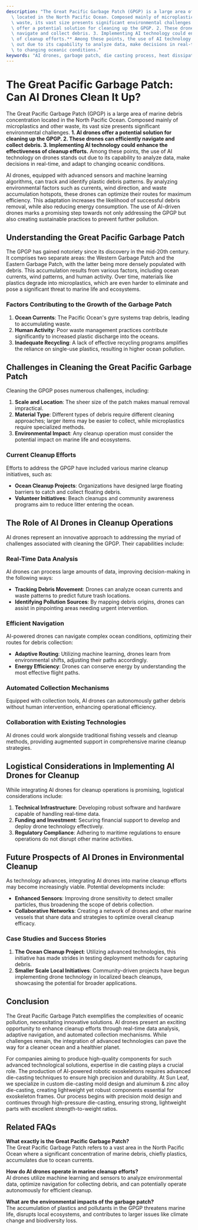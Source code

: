 ```yaml
---
description: "The Great Pacific Garbage Patch (GPGP) is a large area of marine debris concentration\
  \ located in the North Pacific Ocean. Composed mainly of microplastics and other\
  \ waste, its vast size presents significant environmental challenges. **1. AI drones\
  \ offer a potential solution for cleaning up the GPGP. 2. These drones can efficiently\
  \ navigate and collect debris. 3. Implementing AI technology could enhance the effectiveness\
  \ of cleanup efforts.** Among these points, the use of AI technology on drones stands\
  \ out due to its capability to analyze data, make decisions in real-time, and adapt\
  \ to changing oceanic conditions."
keywords: "AI drones, garbage patch, die casting process, heat dissipation performance"
---
```

# The Great Pacific Garbage Patch: Can AI Drones Clean It Up?

The Great Pacific Garbage Patch (GPGP) is a large area of marine debris concentration located in the North Pacific Ocean. Composed mainly of microplastics and other waste, its vast size presents significant environmental challenges. **1. AI drones offer a potential solution for cleaning up the GPGP. 2. These drones can efficiently navigate and collect debris. 3. Implementing AI technology could enhance the effectiveness of cleanup efforts.** Among these points, the use of AI technology on drones stands out due to its capability to analyze data, make decisions in real-time, and adapt to changing oceanic conditions.

AI drones, equipped with advanced sensors and machine learning algorithms, can track and identify plastic debris patterns. By analyzing environmental factors such as currents, wind direction, and waste accumulation hotspots, these drones can optimize their routes for maximum efficiency. This adaptation increases the likelihood of successful debris removal, while also reducing energy consumption. The use of AI-driven drones marks a promising step towards not only addressing the GPGP but also creating sustainable practices to prevent further pollution.

## **Understanding the Great Pacific Garbage Patch**

The GPGP has gained notoriety since its discovery in the mid-20th century. It comprises two separate areas: the Western Garbage Patch and the Eastern Garbage Patch, with the latter being more densely populated with debris. This accumulation results from various factors, including ocean currents, wind patterns, and human activity. Over time, materials like plastics degrade into microplastics, which are even harder to eliminate and pose a significant threat to marine life and ecosystems.

### **Factors Contributing to the Growth of the Garbage Patch**

1. **Ocean Currents**: The Pacific Ocean's gyre systems trap debris, leading to accumulating waste.
2. **Human Activity**: Poor waste management practices contribute significantly to increased plastic discharge into the oceans.
3. **Inadequate Recycling**: A lack of effective recycling programs amplifies the reliance on single-use plastics, resulting in higher ocean pollution.

## **Challenges in Cleaning the Great Pacific Garbage Patch**

Cleaning the GPGP poses numerous challenges, including:

1. **Scale and Location**: The sheer size of the patch makes manual removal impractical.
2. **Material Type**: Different types of debris require different cleaning approaches; larger items may be easier to collect, while microplastics require specialized methods.
3. **Environmental Impact**: Any cleanup operation must consider the potential impact on marine life and ecosystems.

### **Current Cleanup Efforts**

Efforts to address the GPGP have included various marine cleanup initiatives, such as:

- **Ocean Cleanup Projects**: Organizations have designed large floating barriers to catch and collect floating debris. 
- **Volunteer Initiatives**: Beach cleanups and community awareness programs aim to reduce litter entering the ocean.

## **The Role of AI Drones in Cleanup Operations**

AI drones represent an innovative approach to addressing the myriad of challenges associated with cleaning the GPGP. Their capabilities include:

### **Real-Time Data Analysis**

AI drones can process large amounts of data, improving decision-making in the following ways:

- **Tracking Debris Movement**: Drones can analyze ocean currents and waste patterns to predict future trash locations.
- **Identifying Pollution Sources**: By mapping debris origins, drones can assist in pinpointing areas needing urgent intervention.

### **Efficient Navigation**

AI-powered drones can navigate complex ocean conditions, optimizing their routes for debris collection:

- **Adaptive Routing**: Utilizing machine learning, drones learn from environmental shifts, adjusting their paths accordingly.
- **Energy Efficiency**: Drones can conserve energy by understanding the most effective flight paths.

### **Automated Collection Mechanisms**

Equipped with collection tools, AI drones can autonomously gather debris without human intervention, enhancing operational efficiency.

### **Collaboration with Existing Technologies**

AI drones could work alongside traditional fishing vessels and cleanup methods, providing augmented support in comprehensive marine cleanup strategies.

## **Logistical Considerations in Implementing AI Drones for Cleanup**

While integrating AI drones for cleanup operations is promising, logistical considerations include:

1. **Technical Infrastructure**: Developing robust software and hardware capable of handling real-time data.
2. **Funding and Investment**: Securing financial support to develop and deploy drone technology effectively.
3. **Regulatory Compliance**: Adhering to maritime regulations to ensure operations do not disrupt other marine activities.

## **Future Prospects of AI Drones in Environmental Cleanup**

As technology advances, integrating AI drones into marine cleanup efforts may become increasingly viable. Potential developments include:

- **Enhanced Sensors**: Improving drone sensitivity to detect smaller particles, thus broadening the scope of debris collection.
- **Collaborative Networks**: Creating a network of drones and other marine vessels that share data and strategies to optimize overall cleanup efficacy.

### **Case Studies and Success Stories**

1. **The Ocean Cleanup Project**: Utilizing advanced technologies, this initiative has made strides in testing deployment methods for capturing debris.
2. **Smaller Scale Local Initiatives**: Community-driven projects have begun implementing drone technology in localized beach cleanups, showcasing the potential for broader applications.

## **Conclusion**

The Great Pacific Garbage Patch exemplifies the complexities of oceanic pollution, necessitating innovative solutions. AI drones present an exciting opportunity to enhance cleanup efforts through real-time data analysis, adaptive navigation, and automated collection mechanisms. While challenges remain, the integration of advanced technologies can pave the way for a cleaner ocean and a healthier planet. 

For companies aiming to produce high-quality components for such advanced technological solutions, expertise in die casting plays a crucial role. The production of AI-powered robotic exoskeletons requires advanced die-casting techniques to ensure high precision and durability. At Sun Leaf, we specialize in custom die-casting mold design and aluminum & zinc alloy die-casting, creating lightweight yet robust components essential for exoskeleton frames. Our process begins with precision mold design and continues through high-pressure die-casting, ensuring strong, lightweight parts with excellent strength-to-weight ratios.

## Related FAQs

**What exactly is the Great Pacific Garbage Patch?**  
The Great Pacific Garbage Patch refers to a vast area in the North Pacific Ocean where a significant concentration of marine debris, chiefly plastics, accumulates due to ocean currents.

**How do AI drones operate in marine cleanup efforts?**  
AI drones utilize machine learning and sensors to analyze environmental data, optimize navigation for collecting debris, and can potentially operate autonomously for efficient cleanup.

**What are the environmental impacts of the garbage patch?**  
The accumulation of plastics and pollutants in the GPGP threatens marine life, disrupts local ecosystems, and contributes to larger issues like climate change and biodiversity loss.
